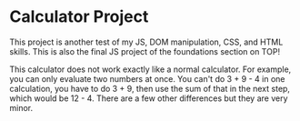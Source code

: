 # Calculator Project
This project is another test of my JS, DOM manipulation, CSS, and HTML skills. This is also the final JS project of the foundations section on TOP!

This calculator does not work exactly like a normal calculator. For example, you can only evaluate two numbers at once. You can't do 3 + 9 - 4 in one calculation, you have to do 3 + 9, then use the sum of that in the next step, which would be 12 - 4. There are a few other differences but they are very minor.